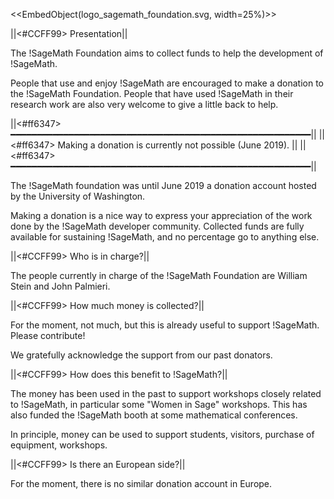<<EmbedObject(logo_sagemath_foundation.svg, width=25%)>>

||<#CCFF99> Presentation||

The !SageMath Foundation aims to collect funds to help the development of !SageMath.


People that use and enjoy !SageMath are encouraged to make a donation to the !SageMath Foundation. People that have used !SageMath in their research work are also very welcome to give a little back to help.

||<#ff6347> ━━━━━━━━━━━━━━━━━━━━━━━━━━━━━━━━━━━━━━━━━━━━━━━━━━━━━━━━━||
||<#ff6347> Making a donation is currently not possible (June 2019). ||
||<#ff6347> ━━━━━━━━━━━━━━━━━━━━━━━━━━━━━━━━━━━━━━━━━━━━━━━━━━━━━━━━━||

The !SageMath foundation was until June 2019 a donation account hosted by the University of Washington.

Making a donation is a nice way to express your appreciation of the work done by the !SageMath developer community. Collected funds are fully available for sustaining !SageMath, and no percentage go to anything else.

||<#CCFF99> Who is in charge?||

The people currently in charge of the !SageMath Foundation are William Stein and John Palmieri.

||<#CCFF99> How much money is collected?||

For the moment, not much, but this is already useful to support !SageMath. Please contribute!

We gratefully acknowledge the support from our past donators.

||<#CCFF99> How does this benefit to !SageMath?||

The money has been used in the past to support workshops closely related to !SageMath, in particular some "Women in Sage" workshops. This has also funded the !SageMath booth at some mathematical conferences.

In principle, money can be used to support students, visitors, purchase of equipment, workshops.

||<#CCFF99> Is there an European side?||

For the moment, there is no similar donation account in Europe.
